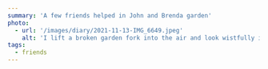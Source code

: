 ```yaml
---
summary: 'A few friends helped in John and Brenda garden'
photo:
  - url: '/images/diary/2021-11-13-IMG_6649.jpeg'
    alt: 'I lift a broken garden fork into the air and look wistfully into the middle distance.'
tags:
  - friends
---
```

